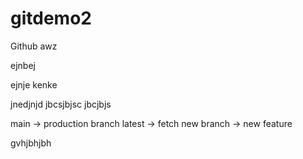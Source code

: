 # gitdemo2
Github
awz


ejnbej

ejnje
kenke


jnedjnjd
jbcsjbjsc
jbcjbjs



main -> production branch
latest -> fetch
new branch -> new feature


gvhjbhjbh